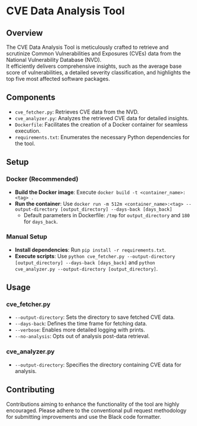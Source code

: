 # CVE Data Analysis Tool

## Overview
The CVE Data Analysis Tool is meticulously crafted to retrieve and scrutinize Common Vulnerabilities and Exposures (CVEs) data from the National Vulnerability Database (NVD).  
It efficiently delivers comprehensive insights, such as the average base score of vulnerabilities, a detailed severity classification, and highlights the top five most affected software packages.  

## Components
- `cve_fetcher.py`: Retrieves CVE data from the NVD.  
- `cve_analyzer.py`: Analyzes the retrieved CVE data for detailed insights.  
- `Dockerfile`: Facilitates the creation of a Docker container for seamless execution.  
- `requirements.txt`: Enumerates the necessary Python dependencies for the tool.  

## Setup
### Docker (Recommended)
- **Build the Docker image**: Execute `docker build -t <container_name>:<tag> .`
- **Run the container**: Use `docker run -m 512m <container_name>:<tag> --output-directory [output_directory] --days-back [days_back]`
  - Default parameters in Dockerfile: `/tmp` for `output_directory` and `180` for `days_back`.

### Manual Setup
- **Install dependencies**: Run `pip install -r requirements.txt`.
- **Execute scripts**: Use `python cve_fetcher.py --output-directory [output_directory] --days-back [days_back]` and `python cve_analyzer.py --output-directory [output_directory]`.

## Usage
### cve_fetcher.py
- `--output-directory`: Sets the directory to save fetched CVE data.
- `--days-back`: Defines the time frame for fetching data.
- `--verbose`: Enables more detailed logging with prints.
- `--no-analysis`: Opts out of analysis post-data retrieval.

### cve_analyzer.py
- `--output-directory`: Specifies the directory containing CVE data for analysis.

## Contributing
Contributions aiming to enhance the functionality of the tool are highly encouraged. Please adhere to the conventional pull request methodology for submitting improvements and use the Black code formatter.

